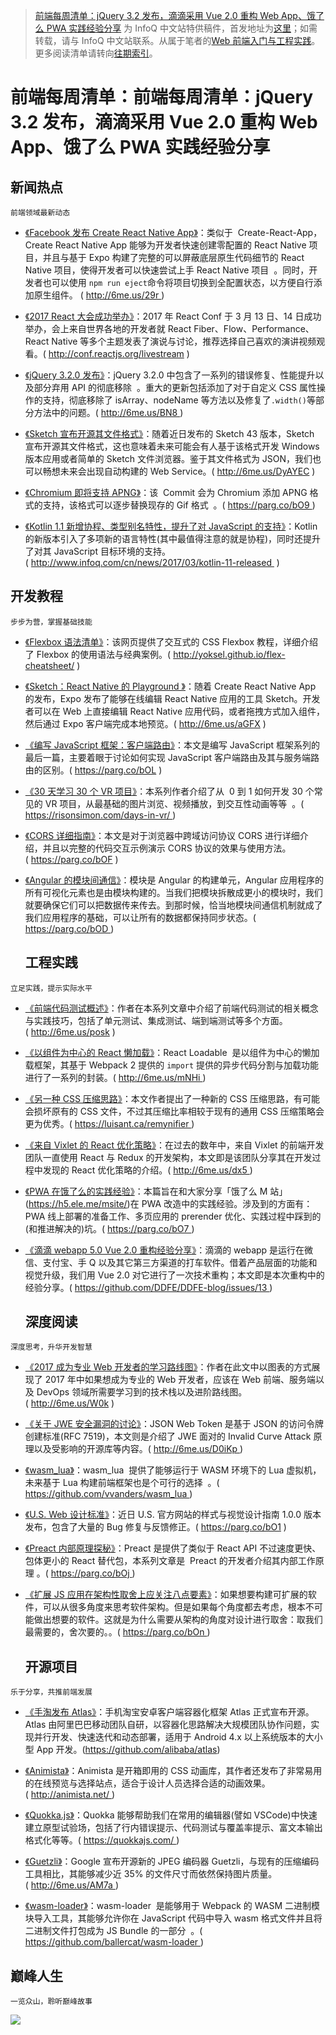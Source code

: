 ﻿> [前端每周清单：jQuery 3.2 发布，滴滴采用 Vue 2.0 重构 Web App、饿了么 PWA 实践经验分享](https://zhuanlan.zhihu.com/p/25888775) 为 InfoQ 中文站特供稿件，首发地址为[这里](https://parg.co/bsY)；如需转载，请与 InfoQ 中文站联系。从属于笔者的[Web 前端入门与工程实践](https://github.com/wx-chevalier/Web-Frontend-Introduction-And-Engineering-Practices)。更多阅读清单请转向[往期索引](http://6me.us/be8SUH)。

# 前端每周清单：前端每周清单：jQuery 3.2 发布，滴滴采用 Vue 2.0 重构 Web App、饿了么 PWA 实践经验分享

## 新闻热点

`前端领域最新动态`

- [《Facebook 发布 Create React Native App》](http://6me.us/29r)：类似于  Create-React-App，Create React Native App 能够为开发者快速创建零配置的 React Native 项目，并且与基于 Expo 构建了完整的可以屏蔽底层原生代码细节的 React Native 项目，使得开发者可以快速尝试上手 React Native 项目  。同时，开发者也可以使用 `npm run eject`命令将项目切换到全配置状态，以方便自行添加原生组件。 ( http://6me.us/29r )

- [《2017 React 大会成功举办》](http://conf.reactjs.org/livestream)：2017 年 React Conf 于 3 月 13 日、14 日成功举办，会上来自世界各地的开发者就 React Fiber、Flow、Performance、React Native 等多个主题发表了演说与讨论，推荐选择自己喜欢的演讲视频观看。( http://conf.reactjs.org/livestream )

- [《jQuery 3.2.0 发布》](http://6me.us/BN8)：jQuery 3.2.0 中包含了一系列的错误修复、性能提升以及部分弃用 API 的彻底移除  。重大的更新包括添加了对于自定义 CSS 属性操作的支持，彻底移除了 isArray、nodeName 等方法以及修复了`.width()`等部分方法中的问题。( http://6me.us/BN8 )

- [《Sketch 宣布开源其文件格式》](http://6me.us/DyAYEC)：随着近日发布的 Sketch 43 版本，Sketch 宣布开源其文件格式，这也意味着未来可能会有人基于该格式开发 Windows 版本应用或者简单的 Sketch 文件浏览器。鉴于其文件格式为 JSON，我们也可以畅想未来会出现自动构建的 Web Service。( http://6me.us/DyAYEC )

- [《Chromium 即将支持 APNG》](https://parg.co/bO9)：该  Commit 会为 Chromium 添加 APNG 格式的支持，该格式可以逐步替换现存的 Gif 格式  。( https://parg.co/bO9 )

- [《Kotlin 1.1 新增协程、类型别名特性，提升了对 JavaScript 的支持》](http://www.infoq.com/cn/news/2017/03/kotlin-11-released)：Kotlin 的新版本引入了多项新的语言特性(其中最值得注意的就是协程)，同时还提升了对其 JavaScript 目标环境的支持。( http://www.infoq.com/cn/news/2017/03/kotlin-11-released  )

## 开发教程

`步步为营，掌握基础技能`

- [《Flexbox 语法清单》](http://yoksel.github.io/flex-cheatsheet/)：该网页提供了交互式的 CSS Flexbox 教程，详细介绍了 Flexbox 的使用语法与经典案例。( http://yoksel.github.io/flex-cheatsheet/ )

- [《Sketch：React Native 的 Playground 》](http://6me.us/aGFX)：随着 Create React Native App 的发布，Expo 发布了能够在线编辑 React Native 应用的工具 Sketch。开发者可以在 Web 上直接编辑 React Native 应用代码，或者拖拽方式加入组件，然后通过 Expo 客户端完成本地预览。( http://6me.us/aGFX )

- [《编写 JavaScript 框架：客户端路由》](https://parg.co/bOL)：本文是编写 JavaScript 框架系列的最后一篇，主要着眼于讨论如何实现 JavaScript 客户端路由及其与服务端路由的区别。( https://parg.co/bOL )

- [《30 天学习 30 个 VR 项目》](https://risonsimon.com/days-in-vr/)：本系列作者介绍了从  0 到 1 如何开发 30 个常见的 VR 项目，从最基础的图片浏览、视频播放，到交互性动画等等  。( https://risonsimon.com/days-in-vr/ )

- [《CORS 详细指南》](https://parg.co/bOF)：本文是对于浏览器中跨域访问协议 CORS 进行详细介绍，并且以完整的代码交互示例演示 CORS 协议的效果与使用方法。( https://parg.co/bOF )

- [《Angular 的模块间通信》](https://parg.co/bOD)：模块是 Angular 的构建单元，Angular 应用程序的所有可视化元素也是由模块构建的。当我们把模块拆散成更小的模块时，我们就要确保它们可以把数据传来传去。到那时候，恰当地模块间通信机制就成了我们应用程序的基础，可以让所有的数据都保持同步状态。( https://parg.co/bOD )
  ## 工程实践

`立足实践，提示实际水平`

- [《前端代码测试概述》](http://6me.us/posk)：作者在本系列文章中介绍了前端代码测试的相关概念与实践技巧，包括了单元测试、集成测试、端到端测试等多个方面。( http://6me.us/posk )

- [《以组件为中心的 React 懒加载》](http://6me.us/mNHi)：React Loadable  是以组件为中心的懒加载框架，其基于 Webpack 2 提供的 `import` 提供的异步代码分割与加载功能进行了一系列的封装。( http://6me.us/mNHi )

- [《另一种 CSS 压缩思路》](https://luisant.ca/remynifier)：本文作者提出了一种新的 CSS 压缩思路，有可能会损坏原有的 CSS 文件，不过其压缩比率相较于现有的通用 CSS 压缩策略会更为优秀。( https://luisant.ca/remynifier )

- [《来自 Vixlet 的 React 优化策略》](http://6me.us/dx5)：在过去的数年中，来自 Vixlet 的前端开发团队一直使用 React 与 Redux 的开发架构，本文即是该团队分享其在开发过程中发现的 React 优化策略的介绍。( http://6me.us/dx5 )

- [《PWA 在饿了么的实践经验》](https://parg.co/bO7)：本篇旨在和大家分享「饿了么 M 站」(https://h5.ele.me/msite/)在 PWA 改造中的实践经验。涉及到的方面有：PWA 线上部署的准备工作、多页应用的 prerender 优化、实践过程中踩到的(和推进解决的)坑。( https://parg.co/bO7 )

- [《滴滴 webapp 5.0 Vue 2.0 重构经验分享》](https://github.com/DDFE/DDFE-blog/issues/13)：滴滴的 webapp 是运行在微信、支付宝、手 Q 以及其它第三方渠道的打车软件。借着产品层面的功能和视觉升级，我们用 Vue 2.0 对它进行了一次技术重构；本文即是本次重构中的经验分享。( https://github.com/DDFE/DDFE-blog/issues/13 )
  ## 深度阅读

`深度思考，升华开发智慧`

- [《2017 成为专业 Web 开发者的学习路线图》](http://6me.us/W0k)：作者在此文中以图表的方式展现了 2017 年中如果想成为专业的 Web 开发者，应该在 Web 前端、服务端以及 DevOps 领域所需要学习到的技术栈以及进阶路线图。( http://6me.us/W0k )

- [《关于 JWE 安全漏洞的讨论》](http://6me.us/D0iKp)：JSON Web Token 是基于 JSON 的访问令牌创建标准(RFC 7519)，本文则是介绍了 JWE 面对的 Invalid Curve Attack 原理以及受影响的开源库等内容。( http://6me.us/D0iKp )

- [《wasm_lua》](https://github.com/vvanders/wasm_lua)：wasm_lua  提供了能够运行于 WASM 环境下的 Lua 虚拟机，未来基于 Lua 构建前端框架也是个可行的选择  。( https://github.com/vvanders/wasm_lua )

- [《U.S. Web 设计标准》](https://parg.co/bO1)：近日 U.S. 官方网站的样式与视觉设计指南 1.0.0 版本发布，包含了大量的 Bug 修复与反馈修正。( https://parg.co/bO1 )

- [《Preact 内部原理探秘》](https://parg.co/bOj)：Preact 是提供了类似于 React API 不过速度更快、包体更小的 React 替代包，本系列文章是  Preact 的开发者介绍其内部工作原理 。( https://parg.co/bOj )

- [《扩展 JS 应用在架构性取舍上应关注八点要素》](https://parg.co/bOn)：如果想要构建可扩展的软件，可以从很多角度来思考软件架构。但是如果每个角度都去考虑，根本不可能做出想要的软件。这就是为什么需要从架构的角度对设计进行取舍：取我们最需要的，舍次要的。。( https://parg.co/bOn )
  ## 开源项目

`乐于分享，共推前端发展`

- [《手淘发布 Atlas》](https://github.com/alibaba/atlas)：手机淘宝安卓客户端容器化框架 Atlas 正式宣布开源。Atlas 由阿里巴巴移动团队自研，以容器化思路解决大规模团队协作问题，实现并行开发、快速迭代和动态部署，适用于 Android 4.x 以上系统版本的大小型 App 开发。(https://github.com/alibaba/atlas)

- [《Animista》](http://animista.net/)：Animista 是开箱即用的 CSS 动画库，其作者还发布了非常易用的在线预览与选择站点，适合于设计人员选择合适的动画效果。( http://animista.net/ )

- [《Quokka.js》](https://quokkajs.com/)：Quokka 能够帮助我们在常用的编辑器(譬如 VSCode)中快速建立原型试验场，包括了行内错误提示、代码测试与覆盖率提示、富文本输出格式化等等。( https://quokkajs.com/ )

- [《Guetzli》](http://6me.us/AM7a)：Google 宣布开源新的 JPEG 编码器 Guetzli，与现有的压缩编码工具相比，其能够减少近 35% 的文件尺寸而依然保持图片质量。( http://6me.us/AM7a )

- [《wasm-loader》](https://github.com/ballercat/wasm-loader)：wasm-loader  是能够用于 Webpack 的 WASM 二进制模块导入工具，其能够允许你在 JavaScript 代码中导入 wasm 格式文件并且将二进制文件打包成为 JS Bundle 的一部分  。( https://github.com/ballercat/wasm-loader )

## 巅峰人生

`一览众山，聆听巅峰故事`

![](https://coding.net/u/hoteam/p/Cache/git/raw/master/2017/2/2/%25E5%2589%258D%25E7%25AB%25AF%25E4%25B9%258B%25E5%25B7%2585%25E5%25BE%25AE%25E4%25BF%25A1%25E5%25BA%2595%25E5%259B%25BE%25E6%2597%25A0%25E4%25BA%258C%25E7%25BB%25B4%25E7%25A0%25815.jpg)
